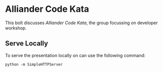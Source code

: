 # Alliander Code Kata
This bolt discusses *Alliander Code Kata*, the group focussing on developer workshop.

## Serve Locally
To serve the presentation locally on can use the following command:

```
python -m SimpleHTTPServer
```